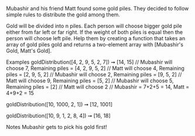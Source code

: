 Mubashir and his friend Matt found some gold piles. They decided to follow simple rules to distribute the gold among them.

Gold will be divided into n piles.
Each person will choose bigger gold pile either from far left or far right.
If the weight of both piles is equal then the person will choose left pile.
Help them by creating a function that takes an array of gold piles gold and returns a two-element array with [Mubashir's Gold, Matt's Gold].

Examples
goldDistribution([4, 2, 9, 5, 2, 7]) ➞ [14, 15]
// Mubashir will choose 7, Remaining piles = [4, 2, 9, 5, 2]
// Matt will choose 4, Remaining piles = [2, 9, 5, 2]
// Mubashir will choose 2, Remaining piles = [9, 5, 2]
// Matt will choose 9, Remaining piles = [5, 2]
// Mubashir will choose 5, Remaining piles = [2]
// Matt will choose 2
// Mubashir = 7+2+5 = 14, Matt = 4+9+2 = 15

goldDistribution([10, 1000, 2, 1]) ➞ [12, 1001]

goldDistribution([10, 9, 1, 2, 8, 4]) ➞ [16, 18]

Notes
Mubashir gets to pick his gold first!